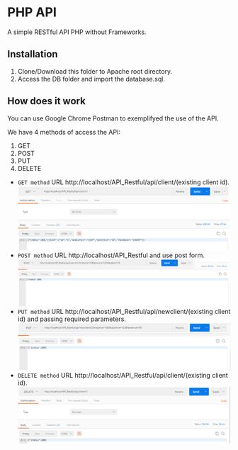 # PHP API

A simple RESTful API PHP without Frameworks.

## Installation

1. Clone/Download this folder to Apache root directory.
2. Access the DB folder and import the database.sql.

## How does it work

You can use Google Chrome Postman to exemplifyed the use of the API.

We have 4 methods of access the API:

1. GET
2. POST
3. PUT
4. DELETE

- `GET method` URL http://localhost/API_Restful/api/client/(existing client id).
![GET method](https://github.com/raylight75/API_REST/blob/master/api/images/get.jpg)
- `POST method` URL http://localhost/API_Restful and use post form.
![GET method](https://github.com/raylight75/API_REST/blob/master/api/images/post.jpg)
- `PUT method` URL http://localhost/API_Restful/api/newclient/(existing client id) and passing required parameters.
![GET method](https://github.com/raylight75/API_REST/blob/master/api/images/put.jpg)
- `DELETE method` URL http://localhost/API_Restful/api/client/(existing client id).
![GET method](https://github.com/raylight75/API_REST/blob/master/api/images/delete.jpg)





